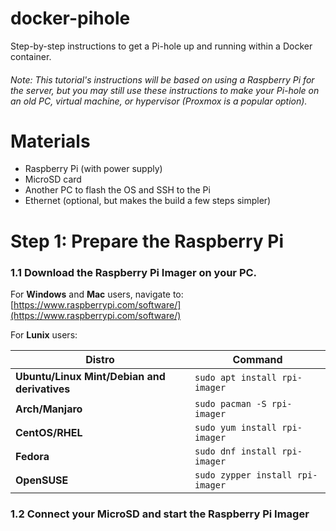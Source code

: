 # docker-pihole
Step-by-step instructions to get a Pi-hole up and running within a Docker container.
###### Note: This tutorial's instructions will be based on using a Raspberry Pi for the server, but you may still use these instructions to make your Pi-hole on an old PC, virtual machine, or hypervisor (Proxmox is a popular option).

# Materials
- Raspberry Pi (with power supply)
- MicroSD card
- Another PC to flash the OS and SSH to the Pi
- Ethernet (optional, but makes the build a few steps simpler)

# Step 1: Prepare the Raspberry Pi
### 1.1 Download the Raspberry Pi Imager on your PC.

For **Windows** and **Mac** users, navigate to: [https://www.raspberrypi.com/software/](https://www.raspberrypi.com/software/)

For **Lunix** users:

| Distro                                   | Command                           |
|------------------------------------------|-----------------------------------|
| **Ubuntu/Linux Mint/Debian and derivatives** | `sudo apt install rpi-imager` |
| **Arch/Manjaro** | `sudo pacman -S rpi-imager` |
| **CentOS/RHEL** | `sudo yum install rpi-imager` |
| **Fedora** | `sudo dnf install rpi-imager` |
| **OpenSUSE** | `sudo zypper install rpi-imager` |

### 1.2 Connect your MicroSD and start the Raspberry Pi Imager

